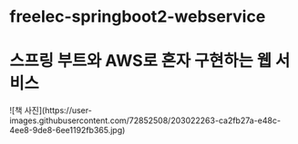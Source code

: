 # freelec-springboot2-webservice
<h1>스프링 부트와 AWS로 혼자 구현하는 웹 서비스</h1>
![책 사진](https://user-images.githubusercontent.com/72852508/203022263-ca2fb27a-e48c-4ee8-9de8-6ee1192fb365.jpg)
